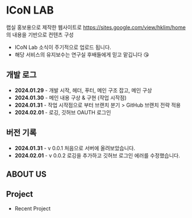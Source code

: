 # ICoN LAB
랩실 홍보용으로 제작한 웹사이트로 https://sites.google.com/view/hklim/home 의 내용을 기반으로 컨텐츠 구성

* ICoN Lab 소식이 주기적으로 업로드 됩니다.
* 해당 서비스의 유지보수는 연구실 후배들에게 믿고 맡깁니다 😘

## 개발 로그
* **2024.01.29** - 개발 시작, 헤더, 푸터, 메인 구조 잡고, 메인 구상
* **2024.01.30** - 메인 내용 구상 & 구현 (작업 시작점)
* **2024.01.31** - 작업 시작점으로 부터 브랜치 분기 > GitHub 브랜치 전략 적용
* **2024.02.01** - 로깅, 깃허브 OAUTH 로그인


## 버전 기록
* **2024.01.31** - v 0.0.1  처음으로 서버에 올려보았습니다.
* **2024.02.01** - v 0.0.2  로깅을 추가하고 깃허브 로그인 에러를 수정했습니다.

## ABOUT US

## Project
* Recent Project
